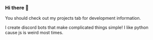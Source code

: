 ### Hi there 👋

You should check out my projects tab for development information.

I create discord bots that make complicated things simple!
I like python cause js is weird most times.
